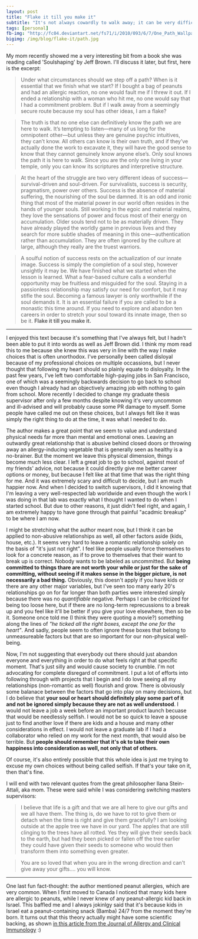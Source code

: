 ```yaml
---
layout: post
title: "Flake it till you make it"
subtitle: "It's not always cowardly to walk away; it can be very difficult and enlightening to not be afraid to step off a path, regardless of how much you've already walked it"
tags: [personal]
fb-img: "http://fc04.deviantart.net/fs71/i/2010/093/6/7/One_Path_Wallpaper_by_emats.jpg"
bigimg: /img/blog/flake-it/path.jpg
---
```


My mom recently showed me a very interesting bit from a book she was reading called 'Soulshaping' by Jeff Brown. I'll discuss it later, but first, here is the excerpt:

>  Under what circumstances should we step off a path? When is it essential that we finish what we start? If I bought a bag of peanuts and had an allergic reaction, no one would fault me if I threw it out. If I ended a relationship with a woman who hit me, no one would say that I had a commitment problem. But if I walk away from a seemingly secure route because my soul has other ideas, I am a flake?

>   The truth is that no one else can definitively know the path we are here to walk. It’s tempting to listen—many of us long for the omnipotent other—but unless they are genuine psychic intuitives, they can’t know. All others can know is their own truth, and if they’ve actually done the work to excavate it, they will have the good sense to know that they cannot genuinely know anyone else’s. Only soul knows the path it is here to walk. Since you are the only one living in your temple, only you can know its scriptures and interpretive structure.

>   At the heart of the struggle are two very different ideas of success—survival-driven and soul-driven. For survivalists, success is security, pragmatism, power over others. Success is the absence of material suffering, the nourishing of the soul be damned. It is an odd and ironic thing that most of the material power in our world often resides in the hands of younger souls. Still working in the egoic and material realms, they love the sensations of power and focus most of their energy on accumulation. Older souls tend not to be as materially driven. They have already played the worldly game in previous lives and they search for more subtle shades of meaning in this one—authentication rather than accumulation. They are often ignored by the culture at large, although they really are the truest warriors.

>   A soulful notion of success rests on the actualization of our innate image. Success is simply the completion of a soul step, however unsightly it may be. We have finished what we started when the lesson is learned. What a fear-based culture calls a wonderful opportunity may be fruitless and misguided for the soul. Staying in a passionless relationship may satisfy our need for comfort, but it may stifle the soul. Becoming a famous lawyer is only worthwhile if the soul demands it. It is an essential failure if you are called to be a monastic this time around. If you need to explore and abandon ten careers in order to stretch your soul toward its innate image, then so be it. **Flake it till you make it.**

---

I enjoyed this text because it's something that I've always felt, but I hadn't been able to put it into words as well as Jeff Brown did. I think my mom read this to me because she knew this was very in line with the way I make choices that is often unorthodox.  I've personally been called disloyal because of my professional choices on multiple occassions, but I never thought that following my heart should so plainly equate to disloyalty.  In the past few years, I've left two comfortable high-paying jobs in San Francisco, one of which was a seemingly backwards decision to go back to school even though I already had an objectively amazing job with nothing to gain from school. More recently I decided to change my graduate thesis supervisor after only a few months despite knowing it's very uncommon and ill-advised and will probably cause some PR damage to myself. Some people have called me out on these choices, but I always felt like it was simply the right thing to do at the time, it was what I needed to do.

The author makes a great point that we seem to value and understand physical needs far more than mental and emotional ones.  Leaving an outwardly great relationship that is abusive behind closed doors or throwing away an allergy-inducing vegetable that is generally seen as healthy is a no-brainer. But the moment we leave this physical dimension, things become much less clear. I left a great job to go to school, against most of my friends' advice, not because it could directly give me better career options or money, but because I felt like at that time that was the right thing for me. And it was extremely scary and difficult to decide, but I am much happier now. And when I decided to switch supervisors, I did it knowing that I'm leaving a very well-respected lab worldwide and even though the work I was doing in that lab was exactly what I thought I wanted to do when I started school. But due to other reasons, it just didn't feel right, and again, I am extremely happy to have gone through that painful "acadmic breakup" to be where I am now.

I might be stretching what the author meant now, but I think it can be applied to non-abusive relationships as well, all other factors aside (kids, house, etc.). It seems very hard to leave a romantic relationship solely on the basis of "it's just not right". I feel like people usually force themselves to look for a concrete reason, as if to prove to themselves that their want to break up is correct. Nobody wants to be labeled as uncommitted. But **being committed to things thare are not worth your while or just for the sake of committing, without seeing if it makes sense in the bigger picture, is not necessarily a bad thing.** Obviously, this doesn't apply if you have kids or there are any other major variables, but I've seen too many early 20's relationships go on for far longer than both parties were interested simply because there was no *quantifiable* negative. Perhaps I can be criticized for being too loose here, but if there are no long-term reprecussions to a break up and you feel like it'll be better if you give your love elsewhere, then so be it. Someone once told me (I think they were quoting a movie?) something along the lines of *"he ticked all the right boxes, except the one for the heart"*. And sadly, people seem to often ignore these boxes that belong to unmeasureable factors but that are so important for our non-physical well-being.

Now, I'm not suggesting that everybody out there should just abandon everyone and everything in order to do what feels right at that specific moment. That's just silly and would cause society to crumble. I'm not advocating for complete disregard of commitment. I put a lot of efforts into following through with projects that I begin and I do love seeing all my relationships (non-romantic as well) flourish and grow.  There is obviously some balanace between the factors that go into play on many decisions, but I do believe that **your soul or heart should definitely play some part of it and not be ignored simply because they are not as well understood**. I would not leave a job a week before an important product launch becuase that would be needlessly selfish. I would not be so quick to leave a spouse just to find another love if there are kids and a house and many other considerations in effect. I would not leave a graduate lab if I had a collaborator who relied on my work for the next month, that would also be terrible. But **people should remember that it's ok to take their own happiness into consideration as well, not only that of others.**

Of course, it's also entirely possible that this whole idea is just me trying to excuse my own choices without being called selfish. If that's your take on it, then that's fine.

I will end with two relevant quotes from the great philosopher Ilana Stein-Attali, aka mom. These were said while I was considering switching masters supervisors:

> I believe that life is a gift and that we are all here to give our gifts and we all have them. The thing is, do we have to rot to give them or detach when the time is right and give them gracefully?  I am looking outside at the apple tree we have in our yard.  The apples that are still clinging to the trees have all rotted.  Yes they will give their seeds back to the earth, but had they been picked or fallen off the tree earlier they could have given their seeds to someone who would then transform them into something even greater.  

> You are so loved that when you are in the wrong direction and can't give away your gifts.... you will know.


---

One last fun fact-thought: the author mentioned peanut allergies, which are very common. When I first moved to Canada I noticed that many kids here are allergic to peanuts, while I never knew of any peanut-allergic kid back in Israel.  This baffled me and I always jokinlgy said that it's because kids in Israel eat a peanut-containing snack (Bamba) 24/7 from the moment they're born.  It turns out that this theory actually might have some scientific backing, as shown [in this article from the Journal of Allergy and Clinical Immunology](http://www.ncbi.nlm.nih.gov/pubmed/19000582) :)
